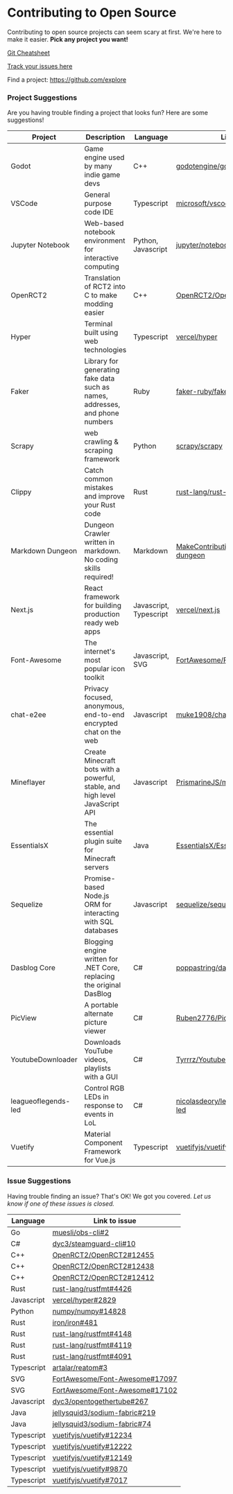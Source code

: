 # Contributing to Open Source

Contributing to open source projects can seem scary at first. We're here to make it easier. **Pick any project you want!**

[Git Cheatsheet](/git-cheatsheet)

[Track your issues here](https://github.com/orgs/StevensSEC/projects/1)

Find a project: https://github.com/explore

### Project Suggestions

Are you having trouble finding a project that looks fun? Here are some suggestions!

| Project             | Description                                                                  | Language               | Link                                                                                        |
|---------------------|------------------------------------------------------------------------------|------------------------|---------------------------------------------------------------------------------------------|
| Godot               | Game engine used by many indie game devs                                     | C++                    | [godotengine/godot](https://github.com/godotengine/godot)                                   |
| VSCode              | General purpose code IDE                                                     | Typescript             | [microsoft/vscode](https://github.com/microsoft/vscode)                                     |
| Jupyter Notebook    | Web-based notebook environment for interactive computing                     | Python, Javascript     | [jupyter/notebook](https://github.com/jupyter/notebook)                                     |
| OpenRCT2            | Translation of RCT2 into C to make modding easier                            | C++                    | [OpenRCT2/OpenRCT2](https://github.com/OpenRCT2/OpenRCT2)                                   |
| Hyper               | Terminal built using web technologies                                        | Typescript             | [vercel/hyper](https://github.com/vercel/hyper)                                             |
| Faker               | Library for generating fake data such as names, addresses, and phone numbers | Ruby                   | [faker-ruby/faker](https://github.com/faker-ruby/faker)                                     |
| Scrapy              | web crawling & scraping framework                                            | Python                 | [scrapy/scrapy](https://github.com/scrapy/scrapy)                                           |
| Clippy              | Catch common mistakes and improve your Rust code                             | Rust                   | [rust-lang/rust-clippy](https://github.com/rust-lang/rust-clippy)                           |
| Markdown Dungeon    | Dungeon Crawler written in markdown. No coding skills required!              | Markdown               | [MakeContributions/markdown-dungeon](https://github.com/MakeContributions/markdown-dungeon) |
| Next.js             | React framework for building production ready web apps                       | Javascript, Typescript | [vercel/next.js](https://github.com/vercel/next.js)                                         |
| Font-Awesome        | The internet's most popular icon toolkit                                     | Javascript, SVG        | [FortAwesome/Font-Awesome](https://github.com/FortAwesome/Font-Awesome)                     |
| chat-e2ee           | Privacy focused, anonymous, end-to-end encrypted chat on the web             | Javascript             | [muke1908/chat-e2ee](https://github.com/muke1908/chat-e2ee)                                 |
| Mineflayer          | Create Minecraft bots with a powerful, stable, and high level JavaScript API | Javascript             | [PrismarineJS/mineflayer](https://github.com/PrismarineJS/mineflayer)                       |
| EssentialsX         | The essential plugin suite for Minecraft servers                             | Java                   | [EssentialsX/Essentials](https://github.com/EssentialsX/Essentials)                         |
| Sequelize           | Promise-based Node.js ORM for interacting with SQL databases                 | Javascript             | [sequelize/sequelize](https://github.com/sequelize/sequelize)                               |
| Dasblog Core        | Blogging engine written for .NET Core, replacing the original DasBlog        | C#                     | [poppastring/dasblog-core](https://github.com/poppastring/dasblog-core)                     |
| PicView             | A portable alternate picture viewer                                          | C#                     | [Ruben2776/PicView](https://github.com/Ruben2776/PicView)                                   |
| YoutubeDownloader   | Downloads YouTube videos, playlists with a GUI                               | C#                     | [Tyrrrz/YoutubeDownloader](https://github.com/Tyrrrz/YoutubeDownloader)                     |
| leagueoflegends-led | Control RGB LEDs in response to events in LoL                                | C#                     | [nicolasdeory/leagueoflegends-led](https://github.com/nicolasdeory/leagueoflegends-led)     |
| Vuetify             | Material Component Framework for Vue.js                                      | Typescript             | [vuetifyjs/vuetify](https://github.com/vuetifyjs/vuetify)                                   |

### Issue Suggestions

Having trouble finding an issue? That's OK! We got you covered. *Let us know if one of these issues is closed.*

| Language | Link to issue |
|-|-|
| Go | [muesli/obs-cli#2](https://github.com/muesli/obs-cli/issues/2)
| C# | [dyc3/steamguard-cli#10](https://github.com/dyc3/steamguard-cli/issues/10)
| C++ | [OpenRCT2/OpenRCT2#12455](https://github.com/OpenRCT2/OpenRCT2/issues/12455)
| C++ | [OpenRCT2/OpenRCT2#12438](https://github.com/OpenRCT2/OpenRCT2/issues/12438)
| C++ | [OpenRCT2/OpenRCT2#12412](https://github.com/OpenRCT2/OpenRCT2/issues/12412)
| Rust | [rust-lang/rustfmt#4426](https://github.com/rust-lang/rustfmt/issues/4426)
| Javascript | [vercel/hyper#2829](https://github.com/vercel/hyper/issues/2829)
| Python | [numpy/numpy#14828](https://github.com/numpy/numpy/issues/14828)
| Rust | [iron/iron#481](https://github.com/iron/iron/issues/481)
| Rust | [rust-lang/rustfmt#4148](https://github.com/rust-lang/rustfmt/issues/4148)
| Rust | [rust-lang/rustfmt#4119](https://github.com/rust-lang/rustfmt/issues/4119)
| Rust | [rust-lang/rustfmt#4091](https://github.com/rust-lang/rustfmt/issues/4091)
| Typescript | [artalar/reatom#3](https://github.com/artalar/reatom/issues/3)
| SVG | [FortAwesome/Font-Awesome#17097](https://github.com/FortAwesome/Font-Awesome/issues/17097)
| SVG | [FortAwesome/Font-Awesome#17102](https://github.com/FortAwesome/Font-Awesome/issues/17102)
| Javascript | [dyc3/opentogethertube#267](https://github.com/dyc3/opentogethertube/issues/267)
| Java | [jellysquid3/sodium-fabric#219](https://github.com/jellysquid3/sodium-fabric/issues/219)
| Java | [jellysquid3/sodium-fabric#74](https://github.com/jellysquid3/sodium-fabric/issues/74)
| Typescript | [vuetifyjs/vuetify#12234](https://github.com/vuetifyjs/vuetify/issues/12234)
| Typescript | [vuetifyjs/vuetify#12222](https://github.com/vuetifyjs/vuetify/issues/12222)
| Typescript | [vuetifyjs/vuetify#12149](https://github.com/vuetifyjs/vuetify/issues/12149)
| Typescript | [vuetifyjs/vuetify#9870](https://github.com/vuetifyjs/vuetify/issues/9870)
| Typescript | [vuetifyjs/vuetify#7017](https://github.com/vuetifyjs/vuetify/issues/7017)
